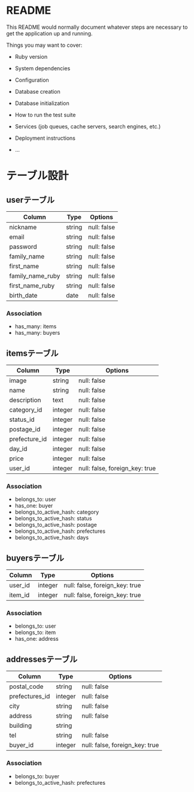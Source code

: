 # README

This README would normally document whatever steps are necessary to get the
application up and running.

Things you may want to cover:

* Ruby version

* System dependencies

* Configuration

* Database creation

* Database initialization

* How to run the test suite

* Services (job queues, cache servers, search engines, etc.)

* Deployment instructions

* ...

# テーブル設計

## userテーブル

| Column           | Type    | Options           |
| ---------------- | ------- | ----------------- |
| nickname         | string  | null: false       |
| email            | string  | null: false       |
| password         | string  | null: false       |
| family_name      | string  | null: false       |
| first_name       | string  | null: false       |
| family_name_ruby | string  | null: false       |
| first_name_ruby  | string  | null: false       |
| birth_date       | date    | null: false       |

### Association

- has_many: items
- has_many: buyers


## itemsテーブル

| Column         | Type       | Options                        |
| -------------- | ---------- | ------------------------------ |
| image     　　　| string     | null: false                    |
| name　　　      | string     | null: false                    |
| description    | text       | null: false                    |
| category_id    | integer    | null: false                    |
| status_id      | integer    | null: false                    |
| postage_id     | integer    | null: false                    |
| prefecture_id  | integer    | null: false                    |
| day_id         | integer    | null: false                    |
| price          | integer    | null: false                    |
| user_id        | integer    | null: false, foreign_key: true |

### Association

- belongs_to: user
- has_one: buyer
- belongs_to_active_hash: category
- belongs_to_active_hash: status
- belongs_to_active_hash: postage
- belongs_to_active_hash: prefectures
- belongs_to_active_hash: days

## buyersテーブル

| Column           | Type       | Options                        |
| ---------------- | ---------- | ------------------------------ |
| user_id          | integer    | null: false, foreign_key: true |
| item_id          | integer    | null: false, foreign_key: true |

### Association
- belongs_to: user
- belongs_to: item
- has_one: address

## addressesテーブル

| Column           | Type       | Options                        |
| ---------------- | ---------- | ------------------------------ |
| postal_code      | string     | null: false                    |
| prefectures_id   | integer    | null: false                    |
| city             | string     | null: false                    |
| address          | string     | null: false                    |
| building         | string     |                                |
| tel              | string     | null: false                    |
| buyer_id         | integer    | null: false, foreign_key: true |

### Association
- belongs_to: buyer
- belongs_to_active_hash: prefectures